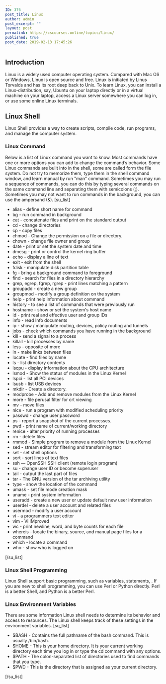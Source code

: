 ```yaml
---
ID: 376
post_title: Linux
author: admin
post_excerpt: ""
layout: post
permalink: https://cscourses.online/topics/linux/
published: true
post_date: 2019-02-13 17:45:26
---
```

<h2>Introduction</h2>
Linux is a widely used computer operating system. Compared with Mac OS or Windows, Linux is open source and free. Linux is initiated by Linus Torvalds and has its root deep back to Unix.
To learn Linux, you can install a Linux-distribution, say, Ubuntu on your laptop directly or in a virtual machine on your laptop, access a Linux server somewhere you can log in, or use some online Linux terminals.
<h2>Linux Shell</h2>
Linux Shell provides a way to create scripts, compile code, run programs, and manage the computer system.
<h3>Linux Command</h3>
Below is a list of Linux command you want to know. Most commands have one or more options you can add to change the command’s behavior. Some Linux commands are built into in the shell, some are called form the file system. Do not try to memorize them, type them in the shell command window, and learn manual by run "man" command.
Sometimes you may run a sequence of commands, you can do this by typing several commands on the same command line and separating them with semicolons (;).
Sometimes you may not want to run commands in the background, you can use the ampersand (&amp;).
[su_list]
<ul>
 	<li>alias - define short name for command</li>
 	<li>bg - run command in background</li>
 	<li>cat - concatenate files and print on the standard output</li>
 	<li>cd - change directories</li>
 	<li>cp - copy files</li>
 	<li>chmod - Change the permission on a file or directory.</li>
 	<li>chown - change file owner and group</li>
 	<li>date - print or set the system date and time</li>
 	<li>dmesg - print or control the kernel ring buffer</li>
 	<li>echo - display a line of text</li>
 	<li>exit - exit from the shell</li>
 	<li>fdisk - manipulate disk partition table</li>
 	<li>fg - bring a background command to foreground</li>
 	<li>find - search for files in a directory hierarchy</li>
 	<li>grep, egrep, fgrep, rgrep - print lines matching a pattern</li>
 	<li>groupadd - create a new group</li>
 	<li>groupmod - modify a group definition on the system</li>
 	<li>help - print help information about command</li>
 	<li>history - to see a list of commands that were previously run</li>
 	<li>hostname - show or set the system's host name</li>
 	<li>id - print real and effective user and group IDs</li>
 	<li>info - read Info documents</li>
 	<li>ip - show / manipulate routing, devices, policy routing and tunnels</li>
 	<li>jobs - check which
commands you have running in the background</li>
 	<li>kill - send a signal to a process</li>
 	<li>killall - kill processes by name</li>
 	<li>less - opposite of more</li>
 	<li>ln - make links between files</li>
 	<li>locate - find files by name</li>
 	<li>ls - list directory contents</li>
 	<li>lscpu - display information about the CPU architecture</li>
 	<li>lsmod - Show the status of modules in the Linux Kernel</li>
 	<li>lspci - list all PCI devices</li>
 	<li>lsusb - list USB devices</li>
 	<li>mkdir - Create a directory.</li>
 	<li>modprobe - Add and remove modules from the Linux Kernel</li>
 	<li>more - file perusal filter for crt viewing</li>
 	<li>mv - move files</li>
 	<li>nice - run a program with modified scheduling priority</li>
 	<li>passwd - change user password</li>
 	<li>ps - report a snapshot of the current processes.</li>
 	<li>pwd - print name of current/working directory</li>
 	<li>renice - alter priority of running processes</li>
 	<li>rm - detele files</li>
 	<li>rmmod - Simple program to remove a module from the Linux Kernel</li>
 	<li>sed - stream editor for filtering and transforming text</li>
 	<li>set - set shell options</li>
 	<li>sort - sort lines of text files</li>
 	<li>ssh — OpenSSH SSH client (remote login program)</li>
 	<li>su - change user ID or become superuser</li>
 	<li>tail - output the last part of files</li>
 	<li>tar - The GNU version of the tar archiving utility</li>
 	<li>type - show the location of the command</li>
 	<li>umask - set file mode creation mask</li>
 	<li>uname - print system information</li>
 	<li>useradd - create a new user or update default new user information</li>
 	<li>userdel - delete a user account and related files</li>
 	<li>usermod - modify a user account</li>
 	<li>vi - a programmers text editor</li>
 	<li>vim - Vi IMproved</li>
 	<li>wc - print newline, word, and byte counts for each file</li>
 	<li>whereis - locate the binary, source, and manual page files for a command</li>
 	<li>which - locate a command</li>
 	<li>who - show who is logged on</li>
</ul>
[/su_list]
<h3>Linux Shell Programming</h3>
Linux Shell support basic programming, such as variables, statements, . If you are new to shell programming, you can use Perl or Python directly. Perl is a better Shell, and Python is a better Perl.
<h3>Linux Environment Variables</h3>
There are some information Linux shell needs to determine its behavior and access to resources. The Linux shell keeps track of these settings in the environment variables.
[su_list]
<ul>
 	<li>$BASH - Contains the full pathname of the bash command. This is usually /bin/bash.</li>
 	<li>$HOME - This is your home directory. It is your current working directory each time you log in or type the cd command with any options.</li>
 	<li>$PATH - The colon-separated list of directories used to find commands that you type.</li>
 	<li>$PWD - This is the directory that is assigned as your current directory.</li>
</ul>
[/su_list]